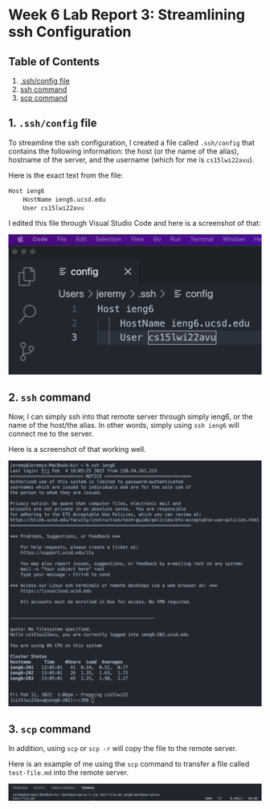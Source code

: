 # Week 6 Lab Report 3: Streamlining ssh Configuration

## Table of Contents
1. [.ssh/config file](#1-sshconfig-file)
2. [ssh command](#2-ssh-command)
3. [scp command](#3-scp-command)

## 1. `.ssh/config` file
To streamline the ssh configuration, I created a file called `.ssh/config` that
contains the following information: the host (or the name of the alias),
hostname of the server, and the username (which for me is `cs15lwi22avu`).

Here is the exact text from the file:

```markdown
Host ieng6
    HostName ieng6.ucsd.edu
    User cs15lwi22avu
```

I edited this file through Visual Studio Code and here is a screenshot of that:

![Lab Report 3 Image 1](./images/lab-report-3/lab-report-3-image1.png)

## 2. `ssh` command

Now, I can simply ssh into that remote server through simply ieng6, or the name
of the host/the alias. In other words, simply using `ssh ieng6` will connect
me to the server.

Here is a screenshot of that working well.

![Lab Report 3 Image 2](./images/lab-report-3/lab-report-3-image2.png)

## 3. `scp` command

In addition, using `scp` or `scp -r` will copy the file to the remote server.

Here is an example of me using the `scp` command to transfer a file called
`test-file.md` into the remote server.

![Lab Report 3 Image 3](./images/lab-report-3/lab-report-3-image3.png)